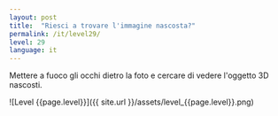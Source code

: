 ```yaml
---
layout: post
title:  "Riesci a trovare l'immagine nascosta?"
permalink: /it/level29/
level: 29
language: it
---
```

Mettere a fuoco gli occhi dietro la foto e cercare di vedere l'oggetto 3D nascosti.

![Level {{page.level}}]({{ site.url }}/assets/level_{{page.level}}.png)